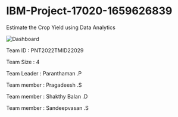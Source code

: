 # IBM-Project-17020-1659626839
Estimate the Crop Yield using Data Analytics


![Dashboard](https://user-images.githubusercontent.com/67788024/184441473-794734f8-2079-475c-bc10-817708a5bc4c.jpeg)

Team ID : PNT2022TMID22029

Team Size : 4

Team Leader : Paranthaman .P

Team member : Pragadeesh .S

Team member : Shakthy Balan .D

Team member : Sandeepvasan .S
